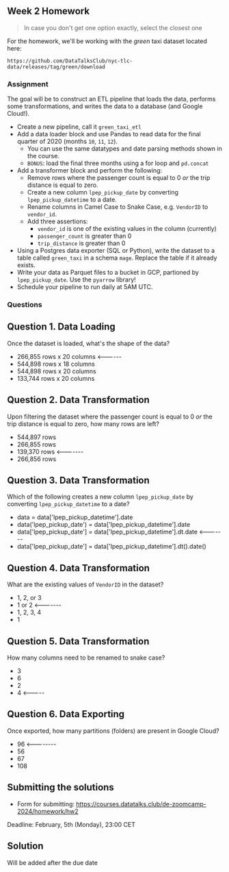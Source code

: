 ## Week 2 Homework

> In case you don't get one option exactly, select the closest one 

For the homework, we'll be working with the _green_ taxi dataset located here:

`https://github.com/DataTalksClub/nyc-tlc-data/releases/tag/green/download`

### Assignment

The goal will be to construct an ETL pipeline that loads the data, performs some transformations, and writes the data to a database (and Google Cloud!).

- Create a new pipeline, call it `green_taxi_etl`
- Add a data loader block and use Pandas to read data for the final quarter of 2020 (months `10`, `11`, `12`).
  - You can use the same datatypes and date parsing methods shown in the course.
  - `BONUS`: load the final three months using a for loop and `pd.concat`
- Add a transformer block and perform the following:
  - Remove rows where the passenger count is equal to 0 _or_ the trip distance is equal to zero.
  - Create a new column `lpep_pickup_date` by converting `lpep_pickup_datetime` to a date.
  - Rename columns in Camel Case to Snake Case, e.g. `VendorID` to `vendor_id`.
  - Add three assertions:
    - `vendor_id` is one of the existing values in the column (currently)
    - `passenger_count` is greater than 0
    - `trip_distance` is greater than 0
- Using a Postgres data exporter (SQL or Python), write the dataset to a table called `green_taxi` in a schema `mage`. Replace the table if it already exists.
- Write your data as Parquet files to a bucket in GCP, partioned by `lpep_pickup_date`. Use the `pyarrow` library!
- Schedule your pipeline to run daily at 5AM UTC.

### Questions

## Question 1. Data Loading

Once the dataset is loaded, what's the shape of the data?

* 266,855 rows x 20 columns <------
* 544,898 rows x 18 columns
* 544,898 rows x 20 columns
* 133,744 rows x 20 columns

## Question 2. Data Transformation

Upon filtering the dataset where the passenger count is equal to 0 _or_ the trip distance is equal to zero, how many rows are left?

* 544,897 rows
* 266,855 rows
* 139,370 rows <-------
* 266,856 rows

## Question 3. Data Transformation

Which of the following creates a new column `lpep_pickup_date` by converting `lpep_pickup_datetime` to a date?

* data = data['lpep_pickup_datetime'].date
* data('lpep_pickup_date') = data['lpep_pickup_datetime'].date
* data['lpep_pickup_date'] = data['lpep_pickup_datetime'].dt.date <-------
* data['lpep_pickup_date'] = data['lpep_pickup_datetime'].dt().date()

## Question 4. Data Transformation

What are the existing values of `VendorID` in the dataset?

* 1, 2, or 3
* 1 or 2 <-------
* 1, 2, 3, 4
* 1

## Question 5. Data Transformation

How many columns need to be renamed to snake case?

* 3
* 6
* 2
* 4 <-----

## Question 6. Data Exporting

Once exported, how many partitions (folders) are present in Google Cloud?

* 96 <--------
* 56
* 67
* 108

## Submitting the solutions

* Form for submitting: https://courses.datatalks.club/de-zoomcamp-2024/homework/hw2

Deadline: February, 5th (Monday), 23:00 CET

## Solution

Will be added after the due date
